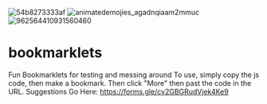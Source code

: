 ![54b8273333af](https://user-images.githubusercontent.com/104152562/188062901-ea39dec3-74fa-4531-9811-36ce76a3c38f.png)
![animatedemojies_agadnqiaam2mmuc](https://user-images.githubusercontent.com/104152562/188062916-a2fde1f6-e530-428f-8749-1cb619a56574.gif)
![962564410931560460](https://user-images.githubusercontent.com/104152562/188062923-c6b8fc0a-d1d5-48d6-afc2-e6fa54fa8ed2.png)
# bookmarklets
Fun Bookmarklets for testing and messing around
To use, simply copy the js code, then make a bookmark. Then click "More" then past the code in the URL.
Suggestions Go Here:
https://forms.gle/cv2GBGRudVjek4Ke9
